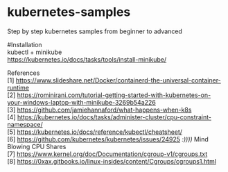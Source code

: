 # kubernetes-samples
Step by step kubernetes samples from beginner to advanced

#Installation<br />
kubectl + minikube<br />
https://kubernetes.io/docs/tasks/tools/install-minikube/<br />

	

References<br />
[1] https://www.slideshare.net/Docker/containerd-the-universal-container-runtime<br />
[2] https://rominirani.com/tutorial-getting-started-with-kubernetes-on-your-windows-laptop-with-minikube-3269b54a226<br />
[3] https://github.com/jamiehannaford/what-happens-when-k8s<br />
[4] https://kubernetes.io/docs/tasks/administer-cluster/cpu-constraint-namespace/ <br />
[5] https://kubernetes.io/docs/reference/kubectl/cheatsheet/<br />
[6] https://github.com/kubernetes/kubernetes/issues/24925 *:))))* Mind Blowing CPU Shares<br />
[7] https://www.kernel.org/doc/Documentation/cgroup-v1/cgroups.txt<br />
[8] https://0xax.gitbooks.io/linux-insides/content/Cgroups/cgroups1.html<br />